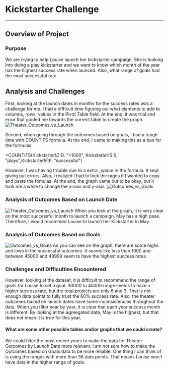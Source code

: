 # Kickstarter Challenge
---------------------------------------------------------------
## Overview of Project
### Purpose
We are trying to help Louise launch her kickstarter campaign. 
She is looking into doing a play kickstarter and we want to know which month of the year has the highest success rate when launced. 
Also, what range of goals had the most successful rate.

## Analysis and Challenges
First, looking at the launch dates in months for the success rates was a challenge for me. 
I had a difficult time figuring out what elements to add to columns, rows, values in the Pivot Table field. 
At the end, it was trial and error that guided me towards the correct table to create the graph. 
![Theater_Outcomes_vs_Launch](path/to/Theater_Outcomes_vs_Launch.png)

Second, when going through the outcomes based on goals, I had a tough time with COUNTIFS formula. 
At the end, I came to making this as a bas for the formulas.

=COUNTIFS(Kickstarter!$D:$D, "<1000", Kickstarter!$S:$S, "plays",Kickstarter!$F:$F, "successful") 

However, I was having trouble due to a extra _space in the formula. It kept giving out errors.
Also, I realized I had to lock the rages if I wanted to copy and paste the fomulas. 
At the end, the graph came out to be okay, but it took me a while to change the x-axis and y-axis. 
![Outcomes_vs_Goals](path/to/Outcomes_vs_Goals.png)

### Analysis of Outcomes Based on Launch Date
![Theater_Outcomes_vs_Launch](path/to/Theater_Outcomes_vs_Launch.png)
When you look at the graph, it is very clear on the most successful month to launch a campaign. 
May has a high peak. Therefore, I would recommed Louise to launch her Kickstarter in May. 

### Analysis of Outcomes Based on Goals
![Outcomes_vs_Goals](path/to/Outcomes_vs_Goals.png)
As you can see on the graph, there are some highs and lows in the successful outcomes. 
It seems like less than 1000 and between 45000 and 49999 seem to have the highest success rates. 

### Challenges and Difficulties Encountered 
However, looking at the dataset, it is difficult to recommend the range of goals for Louise to set a goal. 
30000 to 45000 range seems to have a higher success rate, but the total projects are only 6 and 3. 
That is not enough data points to fully trust the 60% success rate. 
Also, the theater outcomes based on launch dates have some inconsistencies throughout the data. 
When you filter year by year, it is clear that each year success month is different. 
By looking at the agreegated data, May is the highest, but that does not mean it is true for this year. 


#### What are some other possible tables and/or graphs that we could create?
We could filter the most recent years to make the data for Theater Outcomes by Launch Date more relevant. 
I am not sure how to make the Outcomes based on Goals data to be more reliable.
One thing I can think of is using the ranges with more than 36 data points. 
That means Louise won't have data in the higher range of goals. 
